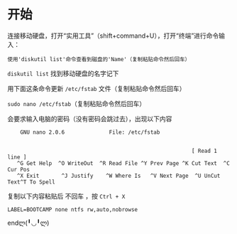 # 开始

连接移动硬盘，打开“实用工具”（shift+command+U），打开“终端”进行命令输入：

	使用'diskutil list'命令查看到磁盘的'Name'（复制粘贴命令然后回车）

 
 `diskutil list` 找到移动硬盘的名字记下


用下面这条命令更新 `/etc/fstab` 文件（复制粘贴命令然后回车）

`sudo nano /etc/fstab`（复制粘贴命令然后回车）

会要求输入电脑的密码（没有密码会跳过去），出现以下内容

        GNU nano 2.0.6              File: /etc/fstab
 
 
                                                              [ Read 1 line ]
       ^G Get Help  ^O WriteOut  ^R Read File ^Y Prev Page ^K Cut Text  ^C Cur Pos
       ^X Exit       ^J Justify    ^W Where Is   ^V Next Page  ^U UnCut Text^T To Spell   

复制以下内容粘贴后 不回车 ，按 `Ctrl + X` 


 
 `LABEL=BOOTCAMP none ntfs rw,auto,nobrowse` 

endლ(╹◡╹ლ)


